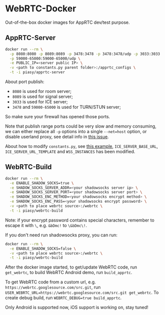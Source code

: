 # WebRTC-Docker

Out-of-the-box docker images for AppRTC dev/test purpose.

## AppRTC-Server

``` bash
docker run --rm \
  -p 8080:8080 -p 8089:8089 -p 3478:3478 -p 3478:3478/udp -p 3033:3033 \
  -p 59000-65000:59000-65000/udp \
  -e PUBLIC_IP=<server public IP> \
  -v <path to constants.py parent folder>:/apprtc_configs \
  -t -i piasy/apprtc-server
```

About port publish:

+ `8080` is used for room server;
+ `8089` is used for signal server;
+ `3033` is used for ICE server;
+ `3478` and `59000-65000` is used for TURN/STUN server;

So make sure your firewall has opened those ports.

Note that publish range ports could be very slow and memory consuming, we can either replace all `-p` options into a single `--net=host` option, or disable userland proxy, see detail info in [this issue](https://github.com/moby/moby/issues/11185).

About how to modify `constants.py`, see [this example](https://github.com/Piasy/WebRTC-Docker/blob/master/apprtc-server/constants.py), `ICE_SERVER_BASE_URL`, `ICE_SERVER_URL_TEMPLATE` and `WSS_INSTANCES` has been modified.

## WebRTC-Build

``` bash
docker run --rm \
  -e ENABLE_SHADOW_SOCKS=true \
  -e SHADOW_SOCKS_SERVER_ADDR=<your shadowsocks server ip> \
  -e SHADOW_SOCKS_SERVER_PORT=<your shadowsocks server port> \
  -e SHADOW_SOCKS_ENC_METHOD=<your shadowsocks encrypt method> \
  -e SHADOW_SOCKS_ENC_PASS=<your shadowsocks encrypt password> \
  -v <path to place webrtc source>:/webrtc \
  -t -i piasy/webrtc-build
```

Note: if your encrypt password contains special characters, remember to escape it with `\`, e.g. `&bDmc!` to `\&bDmc\!`.

If you don't need run shadowsocks proxy, you can run:

``` bash
docker run --rm \
  -e ENABLE_SHADOW_SOCKS=false \
  -v <path to place webrtc source>:/webrtc \
  -t -i piasy/webrtc-build
```

After the docker image started, to get/update WebRTC code, run `get_webrtc`, to build WebRTC Android demo, run `build_apprtc`.

To get WebRTC code from a custom url, e.g. `https://webrtc.googlesource.com/src.git`, run `USER_WEBRTC_URL=https://webrtc.googlesource.com/src.git get_webrtc`. To create debug build, run `WEBRTC_DEBUG=true build_apprtc`.

Only Android is supported now, iOS support is working on, stay tuned!
